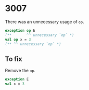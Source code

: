 # 3007

There was an unnecessary usage of `op`.

```sml
exception op E
(**       ^^ unnecessary `op` *)
val op x = 3
(** ^^ unnecessary `op` *)
```

## To fix

Remove the `op`.

```sml
exception E
val x = 3
```
